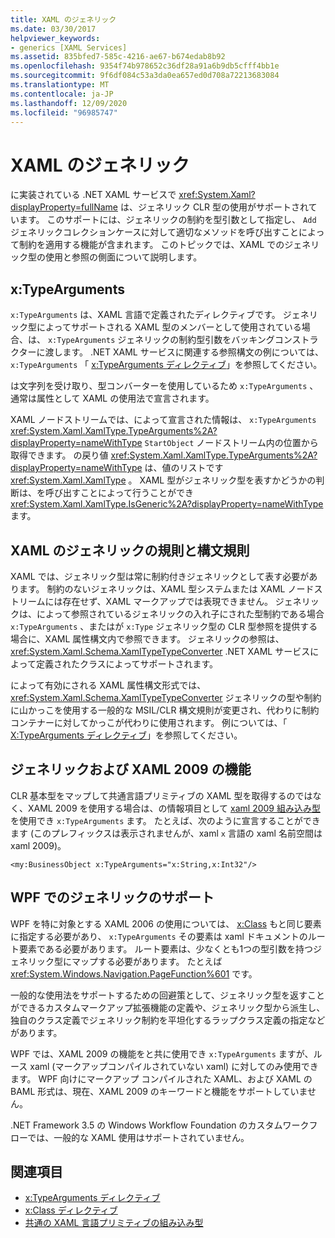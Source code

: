 ```yaml
---
title: XAML のジェネリック
ms.date: 03/30/2017
helpviewer_keywords:
- generics [XAML Services]
ms.assetid: 835bfed7-585c-4216-ae67-b674edab8b92
ms.openlocfilehash: 9354f74b978652c36df28a91a6b9db5cfff4bb1e
ms.sourcegitcommit: 9f6df084c53a3da0ea657ed0d708a72213683084
ms.translationtype: MT
ms.contentlocale: ja-JP
ms.lasthandoff: 12/09/2020
ms.locfileid: "96985747"
---
```

# <a name="generics-in-xaml"></a>XAML のジェネリック

に実装されている .NET XAML サービスで <xref:System.Xaml?displayProperty=fullName> は、ジェネリック CLR 型の使用がサポートされています。 このサポートには、ジェネリックの制約を型引数として指定し、 `Add` ジェネリックコレクションケースに対して適切なメソッドを呼び出すことによって制約を適用する機能が含まれます。 このトピックでは、XAML でのジェネリック型の使用と参照の側面について説明します。

## <a name="xtypearguments"></a>x:TypeArguments

`x:TypeArguments` は、XAML 言語で定義されたディレクティブです。 ジェネリック型によってサポートされる XAML 型のメンバーとして使用されている場合、は、 `x:TypeArguments` ジェネリックの制約型引数をバッキングコンストラクターに渡します。 .NET XAML サービスに関連する参照構文の例については、 `x:TypeArguments` 「 [x:TypeArguments ディレクティブ](xtypearguments-directive.md)」を参照してください。

は文字列を受け取り、型コンバーターを使用しているため `x:TypeArguments` 、通常は属性として XAML の使用法で宣言されます。

XAML ノードストリームでは、によって宣言された情報は、 `x:TypeArguments` <xref:System.Xaml.XamlType.TypeArguments%2A?displayProperty=nameWithType> `StartObject` ノードストリーム内の位置から取得できます。 の戻り値 <xref:System.Xaml.XamlType.TypeArguments%2A?displayProperty=nameWithType> は、値のリストです <xref:System.Xaml.XamlType> 。 XAML 型がジェネリック型を表すかどうかの判断は、を呼び出すことによって行うことができ <xref:System.Xaml.XamlType.IsGeneric%2A?displayProperty=nameWithType> ます。

## <a name="rules-and-syntax-conventions-for-generics-in-xaml"></a>XAML のジェネリックの規則と構文規則

XAML では、ジェネリック型は常に制約付きジェネリックとして表す必要があります。 制約のないジェネリックは、XAML 型システムまたは XAML ノードストリームには存在せず、XAML マークアップでは表現できません。 ジェネリックは、によって参照されているジェネリックの入れ子にされた型制約である場合 `x:TypeArguments` 、またはが `x:Type` ジェネリック型の CLR 型参照を提供する場合に、XAML 属性構文内で参照できます。 ジェネリックの参照は、 <xref:System.Xaml.Schema.XamlTypeTypeConverter> .NET XAML サービスによって定義されたクラスによってサポートされます。

によって有効にされる XAML 属性構文形式では、 <xref:System.Xaml.Schema.XamlTypeTypeConverter> ジェネリックの型や制約に山かっこを使用する一般的な MSIL/CLR 構文規則が変更され、代わりに制約コンテナーに対してかっこが代わりに使用されます。 例については、「 [X:TypeArguments ディレクティブ](xtypearguments-directive.md)」を参照してください。

## <a name="generics-and-xaml-2009-features"></a>ジェネリックおよび XAML 2009 の機能

CLR 基本型をマップして共通言語プリミティブの XAML 型を取得するのではなく、XAML 2009 を使用する場合は、の情報項目として [xaml 2009 組み込み型](types-for-primitives.md) を使用でき `x:TypeArguments` ます。 たとえば、次のように宣言することができます (このプレフィックスは表示されませんが、xaml `x` 言語の xaml 名前空間は xaml 2009)。

```xaml
<my:BusinessObject x:TypeArguments="x:String,x:Int32"/>
```

## <a name="generics-support-in-wpf"></a>WPF でのジェネリックのサポート

WPF を特に対象とする XAML 2006 の使用については、 [x:Class](xclass-directive.md) もと同じ要素に指定する必要があり、 `x:TypeArguments` その要素は xaml ドキュメントのルート要素である必要があります。 ルート要素は、少なくとも1つの型引数を持つジェネリック型にマップする必要があります。 たとえば <xref:System.Windows.Navigation.PageFunction%601> です。

一般的な使用法をサポートするための回避策として、ジェネリック型を返すことができるカスタムマークアップ拡張機能の定義や、ジェネリック型から派生し、独自のクラス定義でジェネリック制約を平坦化するラップクラス定義の指定などがあります。

WPF では、XAML 2009 の機能をと共に使用でき `x:TypeArguments` ますが、ルース xaml (マークアップコンパイルされていない xaml) に対してのみ使用できます。 WPF 向けにマークアップ コンパイルされた XAML、および XAML の BAML 形式は、現在、XAML 2009 のキーワードと機能をサポートしていません。

.NET Framework 3.5 の Windows Workflow Foundation のカスタムワークフローでは、一般的な XAML 使用はサポートされていません。

## <a name="see-also"></a>関連項目

- [x:TypeArguments ディレクティブ](xtypearguments-directive.md)
- [x:Class ディレクティブ](xclass-directive.md)
- [共通の XAML 言語プリミティブの組み込み型](types-for-primitives.md)
